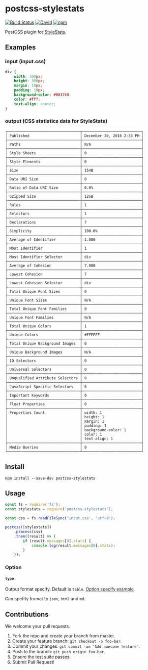 # postcss-stylestats

[![Build Status](https://travis-ci.org/kubosho/postcss-stylestats.svg?branch=master)](https://travis-ci.org/kubosho/postcss-stylestats)
[![David](https://david-dm.org/kubosho/postcss-stylestats.svg)](https://david-dm.org/kubosho/postcss-stylestats)
[![npm](https://img.shields.io/npm/v/postcss-stylestats.svg)](https://www.npmjs.com/package/postcss-stylestats)

PostCSS plugin for [StyleStats](https://github.com/t32k/stylestats).

## Examples

### input (input.css)

```css
div {
    width: 300px;
    height: 300px;
    margin: 10px;
    padding: 10px;
    background-color: #003760;
    color: #fff;
    text-align: center;
}
```

### output (CSS statistics data for StyleStats)

```
┌─────────────────────────────────┬───────────────────────────┐
│ Published                       │ December 30, 2016 2:36 PM │
├─────────────────────────────────┼───────────────────────────┤
│ Paths                           │ N/A                       │
├─────────────────────────────────┼───────────────────────────┤
│ Style Sheets                    │ 0                         │
├─────────────────────────────────┼───────────────────────────┤
│ Style Elements                  │ 0                         │
├─────────────────────────────────┼───────────────────────────┤
│ Size                            │ 154B                      │
├─────────────────────────────────┼───────────────────────────┤
│ Data URI Size                   │ 0                         │
├─────────────────────────────────┼───────────────────────────┤
│ Ratio of Data URI Size          │ 0.0%                      │
├─────────────────────────────────┼───────────────────────────┤
│ Gzipped Size                    │ 126B                      │
├─────────────────────────────────┼───────────────────────────┤
│ Rules                           │ 1                         │
├─────────────────────────────────┼───────────────────────────┤
│ Selectors                       │ 1                         │
├─────────────────────────────────┼───────────────────────────┤
│ Declarations                    │ 7                         │
├─────────────────────────────────┼───────────────────────────┤
│ Simplicity                      │ 100.0%                    │
├─────────────────────────────────┼───────────────────────────┤
│ Average of Identifier           │ 1.000                     │
├─────────────────────────────────┼───────────────────────────┤
│ Most Identifier                 │ 1                         │
├─────────────────────────────────┼───────────────────────────┤
│ Most Identifier Selector        │ div                       │
├─────────────────────────────────┼───────────────────────────┤
│ Average of Cohesion             │ 7.000                     │
├─────────────────────────────────┼───────────────────────────┤
│ Lowest Cohesion                 │ 7                         │
├─────────────────────────────────┼───────────────────────────┤
│ Lowest Cohesion Selector        │ div                       │
├─────────────────────────────────┼───────────────────────────┤
│ Total Unique Font Sizes         │ 0                         │
├─────────────────────────────────┼───────────────────────────┤
│ Unique Font Sizes               │ N/A                       │
├─────────────────────────────────┼───────────────────────────┤
│ Total Unique Font Families      │ 0                         │
├─────────────────────────────────┼───────────────────────────┤
│ Unique Font Families            │ N/A                       │
├─────────────────────────────────┼───────────────────────────┤
│ Total Unique Colors             │ 1                         │
├─────────────────────────────────┼───────────────────────────┤
│ Unique Colors                   │ #FFFFFF                   │
├─────────────────────────────────┼───────────────────────────┤
│ Total Unique Background Images  │ 0                         │
├─────────────────────────────────┼───────────────────────────┤
│ Unique Background Images        │ N/A                       │
├─────────────────────────────────┼───────────────────────────┤
│ ID Selectors                    │ 0                         │
├─────────────────────────────────┼───────────────────────────┤
│ Universal Selectors             │ 0                         │
├─────────────────────────────────┼───────────────────────────┤
│ Unqualified Attribute Selectors │ 0                         │
├─────────────────────────────────┼───────────────────────────┤
│ JavaScript Specific Selectors   │ 0                         │
├─────────────────────────────────┼───────────────────────────┤
│ Important Keywords              │ 0                         │
├─────────────────────────────────┼───────────────────────────┤
│ Float Properties                │ 0                         │
├─────────────────────────────────┼───────────────────────────┤
│ Properties Count                │ width: 1                  │
│                                 │ height: 1                 │
│                                 │ margin: 1                 │
│                                 │ padding: 1                │
│                                 │ background-color: 1       │
│                                 │ color: 1                  │
│                                 │ text-align: 1             │
├─────────────────────────────────┼───────────────────────────┤
│ Media Queries                   │ 0                         │
└─────────────────────────────────┴───────────────────────────┘
```

## Install

```
npm install --save-dev postcss-stylestats
```

## Usage

```js
const fs = require('fs');
const stylestats = require('postcss-stylestats');

const css = fs.readFileSync('input.css', 'utf-8');

postcss([stylestats])
    .process(css)
    .then((result) => {
        if (result.messages[0].stats) {
            console.log(result.messages[0].stats);
        }
    });
```

### Option

#### `type`

Output format specify. Default is `table`. [Option specify example](https://github.com/kubosho/postcss-stylestats/blob/f51db92/test.js#L7-L11).

Can spefify format to `json`, `html` and `md`.

## Contributions

We welcome your pull requests.

1. Fork the repo and create your branch from master.
1. Create your feature branch: `git checkout -b foo-bar`.
1. Commit your changes: `git commit -am 'Add awesome feature'`.
1. Push to the branch: `git push origin foo-bar`.
1. Ensure the test suite passes.
1. Submit Pull Request!
